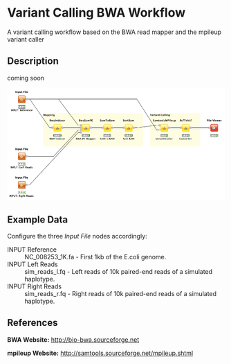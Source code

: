 Variant Calling BWA Workflow
============================

A variant calling workflow based on the BWA read mapper and the mpileup variant caller

Description
-----------

coming soon

![alt tag](variant_calling_bwa_screenshot.png)


Example Data
------------

Configure the three *Input File* nodes accordingly:

<dl>
  <dt>INPUT Reference</dt>
  <dd>NC_008253_1K.fa - First 1kb of the E.coli genome.</dd>

  <dt>INPUT Left Reads</dt>
  <dd>sim_reads_l.fq - Left reads of 10k paired-end reads of a simulated haplotype.</dd>
  
  <dt>INPUT Right Reads</dt>
  <dd>sim_reads_r.fq - Right reads of 10k paired-end reads of a simulated haplotype.</dd>
</dl>  


References
----------

**BWA Website:**
  http://bio-bwa.sourceforge.net

**mpileup Website:**
  http://samtools.sourceforge.net/mpileup.shtml

